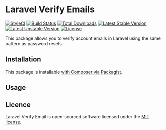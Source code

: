 # Laravel Verify Emails

[![StyleCI](https://styleci.io/repos/48846764/shield?style=flat)](https://styleci.io/repos/48846764)
[![Build Status](https://travis-ci.org/tjbp/laravel-verify-emails.svg)](https://travis-ci.org/tjbp/laravel-verify-emails)
[![Total Downloads](https://poser.pugx.org/tjbp/laravel-verify-emails/d/total.svg)](https://packagist.org/packages/tjbp/laravel-verify-emails)
[![Latest Stable Version](https://poser.pugx.org/tjbp/laravel-verify-emails/v/stable.svg)](https://packagist.org/packages/tjbp/laravel-verify-emails)
[![Latest Unstable Version](https://poser.pugx.org/tjbp/laravel-verify-emails/v/unstable.svg)](https://packagist.org/packages/tjbp/laravel-verify-emails)
[![License](https://poser.pugx.org/tjbp/laravel-verify-emails/license.svg)](https://packagist.org/packages/tjbp/laravel-verify-emails)

This package allows you to verify account emails in Laravel using the same pattern as password resets.

## Installation

This package is installable [with Composer via Packagist](https://packagist.org/packages/tjbp/laravel-verify-emails).

## Usage



## Licence

Laravel Verify Email is open-sourced software licensed under the [MIT license](http://opensource.org/licenses/MIT).
